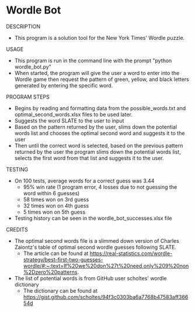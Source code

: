 # Wordle Bot

DESCRIPTION
- This program is a solution tool for the New York Times' Wordle puzzle.

USAGE
- This program is run in the command line with the prompt "python wordle_bot.py"
- When started, the program will give the user a word to enter into the Wordle game then request the pattern of green, yellow, and black letters generated by entering the specific word.

PROGRAM STEPS
- Begins by reading and formatting data from the possible_words.txt and optimal_second_words.xlsx files to be used later.
- Suggests the word SLATE to the user to input
- Based on the pattern returned by the user, slims down the potential words list and chooses the optimal second word and suggests it to the user
- Then until the correct word is selected, based on the previous pattern returned by the user the program slims down the potential words list, selects the first word from that list and suggests it to the user.

TESTING
- On 100 tests, average words for a correct guess was 3.44
  - 95% win rate (1 program error, 4 losses due to not guessing the word within 6 guesses)
  - 58 times won on 3rd guess
  - 32 times won on 4th guess
  - 5 times won on 5th guess
- Testing history can be seen in the wordle_bot_successes.xlsx file

CREDITS
- The optimal second words file is a slimmed down version of Charles Zaiontz's table of optimal second wordle guesses following SLATE.
  - The article can be found at https://real-statistics.com/wordle-strategy/best-first-two-guesses-wordle/#:~:text=If%20we%20don%27t%20need,only%209%20non%2Dzero%20patterns.
- The list of potential words is from GitHub user scholtes' wordle dictionary
  -  The dictionary can be found at https://gist.github.com/scholtes/94f3c0303ba6a7768b47583aff36654d
